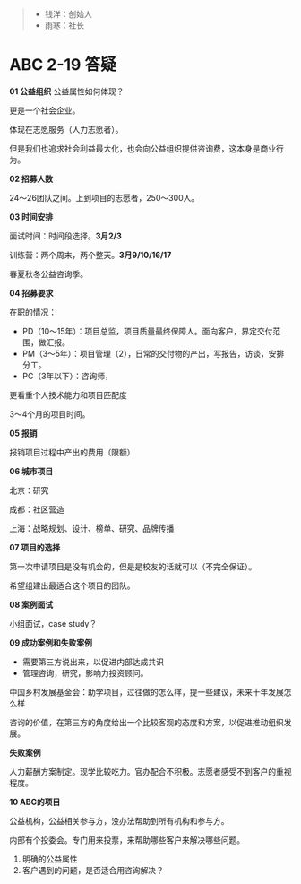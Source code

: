 > - 钱洋：创始人
> - 雨寒：社长

# ABC 2-19 答疑

**01 公益组织** 公益属性如何体现？

更是一个社会企业。

体现在志愿服务（人力志愿者）。

但是我们也追求社会利益最大化，也会向公益组织提供咨询费，这本身是商业行为。



**02 招募人数**

24～26团队之间。上到项目的志愿者，250～300人。



**03 时间安排**

面试时间：时间段选择。**3月2/3**

训练营：两个周末，两个整天。**3月9/10/16/17**

春夏秋冬公益咨询季。



**04 招募要求**

在职的情况：

- PD（10～15年）：项目总监，项目质量最终保障人。面向客户，界定交付范围，做汇报。
- PM（3～5年）：项目管理（2），日常的交付物的产出，写报告，访谈，安排分工。
- PC（3年以下）：咨询师，

更看重个人技术能力和项目匹配度



3～4个月的项目时间。



**05 报销**

报销项目过程中产出的费用（限额）



**06 城市项目**

北京：研究

成都：社区营造

上海：战略规划、设计、榜单、研究、品牌传播



**07 项目的选择**

第一次申请项目是没有机会的，但是是校友的话就可以（不完全保证）。

希望组建出最适合这个项目的团队。



**08 案例面试**

小组面试，case study？



**09 成功案例和失败案例**

- 需要第三方说出来，以促进内部达成共识
- 管理咨询，研究，影响力投资顾问。

中国乡村发展基金会：助学项目，过往做的怎么样，提一些建议，未来十年发展怎么样

咨询的价值，在第三方的角度给出一个比较客观的态度和方案，以促进推动组织发展。

**失败案例**

人力薪酬方案制定。现学比较吃力。官办配合不积极。志愿者感受不到客户的重视程度。



**10 ABC的项目**

公益机构，公益相关参与方，没办法帮助到所有机构和参与方。

内部有个投委会。专门用来投票，来帮助哪些客户来解决哪些问题。

1. 明确的公益属性
2. 客户遇到的问题，是否适合用咨询解决？

